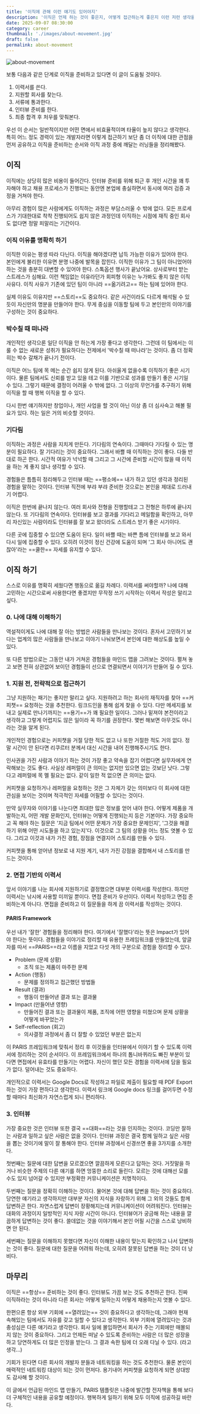 ```yaml
---
title: '이직에 관해 이런 얘기도 있어야지'
description: '이직은 언제 하는 것이 좋은지, 어떻게 접근하는게 좋은지 이런 저런 생각을 정리해봤다. 이력서는 이래야 한다와 같은 내용은 많이 있기 때문에 이직 자체에 대한 이야기를 많이 하려고 한다.'
date: 2025-09-07 08:30:00
category: career
thumbnail: './images/about-movement.jpg'
draft: false
permalink: about-movement
---
```


![about-movement](./images/about-movement.jpg)

보통 다음과 같은 단계로 이직을 준비하고 있다면 이 글이 도움될 것이다. 
1. 이력서를 쓴다.
2. 지원할 회사를 찾는다.
3. 서류에 통과한다.
4. 인터뷰 준비를 한다.
5. 최종 합격 후 처우를 맞춰본다.

우선 이 순서는 일반적이지만 어떤 면에서 비효율적이며 타율이 높지 않다고 생각한다. 특히 어느 정도 경력이 있는 개발자라면 이렇게 접근하기 보단 좀 더 이직에 대한 관점을 먼저 공유하고 이직을 준비하는 순서와 이직 과정 중에 깨달는 러닝들을 정리해봤다.

## 이직
이직에는 상당히 많은 비용이 들어간다. 인터뷰 준비를 위해 퇴근 후 개인 시간을 꽤 투자해야 하고 채용 프로세스가 진행되는 동안엔 본업에 충실하면서 동시에 여러 검증 과정을 거쳐야 한다.

아무리 경험이 많은 사람에게도 이직하는 과정은 부담스러울 수 밖에 없다. 모든 프로세스가 기대한대로 착착 진행되어도 쉽지 않은 과정인데 이직하는 시점에 재직 중인 회사도 없다면 정말 피말리는 기간이다.

### 이직 이유를 명확히 하기
이직한 이유는 평생 따라 다닌다. 이직을 해야겠다면 납득 가능한 이유가 있어야 한다. 본인에게 불리한 이유면 분명 나중에 발목을 잡힌다. 이직한 이유가 그 팀이 아니었어야 하는 것을 충분히 대변할 수 있어야 한다. 스톡옵션 행사가 끝났어요. 상사로부터 받는 스트레스가 심해요. 이런 책임없는 이유라던가 회피형 이유는 누가봐도 좋지 않은 이직 사유다. 이직 사유가 기존에 있던 팀이 아니라 ==옮기려고== 하는 팀에 있어야 한다.

실제 이유도 이유지만 ==스토리==도 중요하다. 같은 사건이라도 다르게 해석될 수 있듯이 자신만의 명분을 만들어야 한다. 무게 중심을 이동할 팀에 두고 본인만의 이야기를 구성하는 것이 중요하다.

### 박수칠 때 떠나라
개인적인 생각으론 일단 이직을 안 하는게 가장 좋다고 생각한다. 그런데 이 팀에서는 이룰 수 없는 새로운 성취가 필요하다는 전제에서 '박수칠 때 떠나라'는 것이다. 좀 더 정확히는 박수 갈채가 끝나기 전이다.

이직은 어느 팀에 목 메는 순간 쉽지 않게 된다. 아쉬울게 없을수록 이직하기 좋은 시기이다. 물론 팀에서도 신뢰를 받고 있을 테고 이를 기반으로 성과를 만들기 좋은 시기일 수 있다. 그렇기 때문에 결정이 어려울 수 밖에 없다. 그 이상의 무언가를 추구하기 위해 이직을 할 때 행복 이직을 할 수 있다.

다시 한번 얘기하지만 창업이나, 개인 사업을 할 것이 아닌 이상 좀 더 심사숙고 해볼 필요가 있다. 하는 일은 거의 비슷할 것이다.

### 기다림
이직하는 과정은 사람을 지치게 만든다. 기다림의 연속이다. 그때마다 기다릴 수 있는 명분이 필요하다. 잘 기다리는 것이 중요하다. 그래서 바쁠 때 이직하는 것이 좋다. 다들 반대로 하곤 한다. 시간적 여유가 넉넉할 때 그리고 그 시간에 준비할 시간이 많을 때 이직을 하는 게 좋지 않나 생각할 수 있다.

경험들은 틈틈히 정리해두고 인터뷰 때는 ==평소에== 내가 하고 있던 생각과 정리된 경험을 말하는 것이다. 인터뷰 직전에 부랴 부랴 준비한 것으로는 본인을 제대로 드러내기 어렵다.

이직은 한번에 끝나지 않는다. 여러 회사와 전형을 진행할테고 그 전형은 하루에 끝나지 않는다. 또 기다림의 연속이다. 인터뷰를 보고 결과를 기다리고 메일함을 확인하고, 아무리 자신있는 사람이라도 인터뷰를 잘 보고 왔더라도 스트레스 받기 좋은 시기이다.

다른 곳에 집중할 수 있으면 도움이 된다. 일이 바쁠 때는 바쁜 틈에 인터뷰를 보고 와서 다시 일에 집중할 수 있다. 오히려 이것이 정신 건강에 도움이 되며 '그 회사 아니어도 괜찮아'라는 ==쿨한== 자세를 유지할 수 있다.

## 이직 하기
스스로 이유를 명확히 세웠다면 행동으로 옮길 차례다. 이력서를 써야할까? 나에 대해 고민하는 시간으로써 사용한다면 좋겠지만 무작정 쓰기 시작하는 이력서 작성은 말리고 싶다.

### 0. 나에 대해 이해하기
역설적이게도 나에 대해 잘 아는 방법은 사람들을 만나보는 것이다. 혼자서 고민하기 보다는 업계의 많은 사람들을 만나보고 이야기 나눠보면서 본인에 대한 해상도를 높일 수 있다.

또 다른 방법으로는 그동안 내가 거쳐온 경험들을 마인드 맵을 그려보는 것이다. 펼쳐 놓고 보면 전혀 상관없어 보이던 경험들이 선으로 연결되면서 이야기가 만들어 질 수 있다.

### 1. 지원 전, 전략적으로 접근하기
그냥 지원하는 패기는 좋지만 말리고 싶다. 지원하려고 하는 회사의 재직자를 찾아 ==커피챗== 요청하는 것을 추천한다. 링크드인을 통해 쉽게 찾을 수 있다. 다만 메세지를 보내고 실제로 만나기까지는 ==용기==가 꽤 필요한 일이다. 그러나 밑져야 본전이라고 생각하고 그렇게 어렵지도 않은 일이라 꼭 하기를 권장한다. 몇번 해보면 아무것도 아니라는 것을 알게 된다.

개인적인 경험으로는 커피챗을 거절 당한 적도 없고 나 또한 거절한 적도 거의 없다. 정말 시간이 안 된다면 리쿠르터 분께서 대신 시간을 내어 진행해주시기도 한다.

인사권을 가진 사람과 이야기 하는 것이 가장 좋고 약속을 잡기 어렵다면 실무자에게 연락해보는 것도 좋다. 사실상 레퍼럴이 큰 의미는 없지만 있으면 없는 것보단 낫다. 그렇다고 레퍼럴에 목 멜 필요는 없다. 같이 일한 적 없으면 큰 의미는 없다.

커피챗을 요청하거나 레퍼럴을 요청하는 것은 그 자체가 갖는 의미보다 이 회사에 대한 관심을 보이는 것이며 적극적인 자세를 어필할 수 있다는 것이다.

만약 실무자와 이야기를 나눈다면 최대한 많은 정보를 얻어 내야 한다. 어떻게 제품을 개발하는지, 어떤 개발 문화인지, 인터뷰는 어떻게 진행되는지 등은 기본이다. 가장 중요하고 꼭 해야 하는 질문은 '지금 팀에서 어떤 문제가 가장 중요한 문제인지', '그것을 해결하기 위해 어떤 시도들을 하고 있는지'다. 이것으로 그 팀의 상황을 어느 정도 엿볼 수 있다. 그리고 이것과 내가 가진 경험, 장점을 연결지어 스토리를 만들 수 있다.

커피챗을 통해 얻어낸 정보로 내 지원 계기, 내가 가진 강점을 결합해서 내 스토리를 만드는 것이다.

### 2. 면접 기반의 이력서
앞서 이야기를 나눈 회사에 지원하기로 결정했으면 대부분 이력서를 작성한다. 하지만 이력서는 낚시에 사용할 미끼일 뿐이다. 면접 준비가 우선이다. 이력서 작성하고 면접 준비하는게 아니다. 면접을 준비하고 이 질문들을 하게 끔 이력서를 작성하는 것이다.

#### PARIS Framework
우선 내가 '잘한' 경험들을 정리해야 한다. 여기에서 '잘했다'라는 뜻은 Impact가 있어야 한다는 뜻이다. 경험들을 이야기로 정리할 때 유용한 프레임워크를 만들었는데, 앞글자를 따서 ==PARIS==라고 이름을 지었고 다섯 개의 구분으로 경험을 정리할 수 있다.
- Problem (문제 상황)
	- 조직 또는 제품이 마주한 문제
- Action (행동)
	- 문제를 정의하고 접근했던 방법들
- Result (결과)
	- 행동이 만들어낸 결과 또는 결과물
- Impact (만들어낸 영향)
	- 만들어진 결과 또는 결과물이 제품, 조직에 어떤 영향을 미쳤으며 문제 상황을 어떻게 바꾸었는가
- Self-reflection (회고)
	- 의사결정 과정에서 좀 더 잘할 수 있었던 부분은 없는지

이 PARIS 프레임워크에 맞춰서 정리 후 이것들을 인터뷰에서 이야기 할 수 있도록 이력서에 정리하는 것이 순서이다. 이 프레임워크에서 하나의 톱니바퀴라도 빠진 부분이 있다면 면접에서 유효타를 만들기는 어렵다. 자신이 했던 모든 경험을 이력서에 담을 필요가 없다. 덜어내는 것도 중요하다.

개인적으로 이력서는 Google Docs로 작성하고 파일로 제출이 필요할 때 PDF Export 하는 것이 가장 편하다고 생각한다. 이력서 링크에 Google docs 링크를 걸어두면 수정할 때마다 최신화가 자연스럽게 되니 편리하다.

### 3. 인터뷰
가장 중요한 것은 인터뷰 또한 결국 ==대화==라는 것을 인지하는 것이다. 코딩만 잘하는 사람과 일하고 싶은 사람은 없을 것이다. 인터뷰 과정은 결국 함께 일하고 싶은 사람을 뽑는 것이기에 말이 잘 통해야 한다. 인터뷰 과정에서 신경쓰면 좋을 3가지를 소개한다.

첫번째는 질문에 대한 답변을 모르겠으면 깔끔하게 모른다고 답하는 것다. 거짓말을 하거나 비슷한 주제의 다른 얘기를 하면 엉뚱한 소리로 들린다. 모르는 것에 대해선 모를 수도 있지 넘어갈 수 있지만 부정확한 커뮤니케이션은 치명적이다.

두번째는 질문을 정확히 이해하는 것이다. 물어본 것에 대해 답변을 하는 것이 중요하다. 당연한 얘기라고 생각하지만 대부분 자신의 지식을 자랑하기 위해 그 외의 것들도 함께 답변하곤 한다. 자연스럽게 답변이 장황해지는데 커뮤니케이션이 어려워진다. 인터뷰는 대화의 과정이지 일방적인 지식 자랑 시간이 아니다. 인터뷰어가 궁금해 하는 내용을 깔끔하게 답변하는 것이 좋다. 쓸데없는 것을 이야기해서 본인 어필 시간을 스스로 낭비하면 안 된다.

세번째는 질문을 이해하지 못했다면 자신이 이해한 내용이 맞는지 확인하고 나서 답변하는 것이 좋다. 질문에 대한 질문을 어려워 하는데, 오히려 잘못된 답변을 하는 것이 더 낭비다.

## 마무리
이직은 ==항상== 준비하는 것이 좋다. 인터뷰도 가끔 보는 것도 추천하곤 한다. 진짜 이직하라는 것이 아니라 다른 회사는 어떻게 일하는지 어떻게 채용하는지 엿볼 수 있다.

한편으론 항상 외부 기회에 ==열려있는== 것이 중요하다고 생각하는데, 그래야 현재 속해있는 팀에서도 자유를 갖고 일할 수 있다고 생각한다. 외부 기회에 열려있다는 것과 충성심은 다른 얘기라고 생각한다. 회사 일에 몰입하면서 회사가 주는 기회에만 매몰되지 않는 것이 중요하다. 그리고 언제든 떠날 수 있도록 준비하는 사람은 더 많은 성장을 하고 당연하게도 더 많은 인정을 받는다. 그 결과 속한 팀에 더 오래 다닐 수 있다. (라고 생각…)

기회가 된다면 다른 회사의 개발자 분들과 네트워킹을 하는 것도 추천한다. 물론 본인이 매력적인 네트워킹 대상이 되는 것이 먼저다. 용기내어 커피챗을 요청하게 되면 상대방도 감사해 할 것이다.

이 글에서 언급된 마인드 맵 만들기, PARIS 템플릿은 나중에 발간할 전자책을 통해 보다 더 구체적인 내용을 공유할 예정이다. 행복하게 일하기 위해 모두 이직에 성공하길 바란다.
